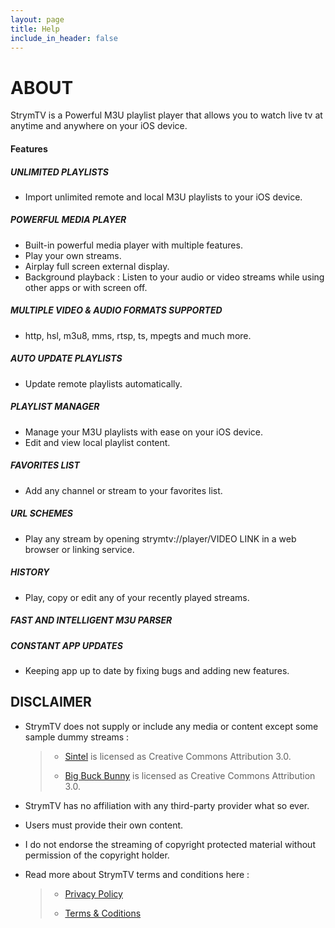 ```yaml
---
layout: page
title: Help
include_in_header: false
---
```


# **ABOUT**
StrymTV is a Powerful M3U playlist player that allows you to watch live tv at anytime and anywhere on your iOS device.

#### Features

##### UNLIMITED PLAYLISTS 

- Import unlimited remote and local M3U playlists to your iOS device.

##### POWERFUL MEDIA PLAYER

- Built-in powerful media player with multiple features.
- Play your own streams.
- Airplay full screen external display.
- Background playback : Listen to your audio or video streams while using other apps or with screen off.

##### MULTIPLE VIDEO & AUDIO FORMATS SUPPORTED

- http, hsl, m3u8, mms, rtsp, ts, mpegts and much more.

##### AUTO UPDATE PLAYLISTS

- Update remote playlists automatically.

##### PLAYLIST MANAGER

- Manage your M3U playlists with ease on your iOS device.
- Edit and view local playlist content.

##### FAVORITES LIST

- Add any channel or stream to your favorites list.

##### URL SCHEMES

- Play any stream by opening strymtv://player/VIDEO LINK in a web browser or linking service.

##### HISTORY

- Play, copy or edit any of your recently played streams.

##### FAST AND INTELLIGENT M3U PARSER

##### CONSTANT APP UPDATES

- Keeping app up to date by fixing bugs and adding new features.

## DISCLAIMER

- StrymTV does not supply or include any media or content except some sample dummy streams :
  > - [Sintel](https://web.archive.org/web/20140209153956/http://www.sintel.org/sharing) is licensed as Creative Commons Attribution 3.0.
  >
  > - [Big Buck Bunny](http://www.bigbuckbunny.org/index.php/about) is licensed as Creative Commons Attribution 3.0.
 
 - StrymTV has no affiliation with any third-party provider what so ever.
 - Users must provide their own content.
 - I do not endorse the streaming of copyright protected material without permission of the copyright holder.
 
 - Read more about StrymTV terms and conditions here : 
   > - [Privacy Policy](https://strymtv.com/privacy-policy/)
   > 
   > - [Terms & Coditions](https://strymtv.com/conditions/)
